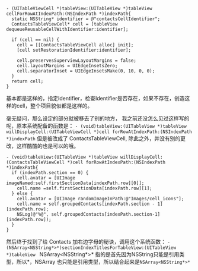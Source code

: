 ```
- (UITableViewCell *)tableView:(UITableView *)tableView cellForRowAtIndexPath:(NSIndexPath *)indexPath{
  static NSString* identifier = @"contactsCellIdentifier";
  ContactsTableViewCell* cell = [tableView dequeueReusableCellWithIdentifier:identifier];

  if (cell == nil) {
    cell = [[ContactsTableViewCell alloc] init];
    [cell setRestorationIdentifier:identifier];

    cell.preservesSuperviewLayoutMargins = false;
    cell.layoutMargins = UIEdgeInsetsZero;
    cell.separatorInset = UIEdgeInsetsMake(0, 10, 0, 0);
  }
  return cell;
}
```

基本都是这样的，指定Identifier，检查Identifier是否存在，如果不存在，创造这样的cell，整个项目貌似都是这样的。


毫无疑问，那么设定的部分就被移去了别的地方， 我之前还没怎么见过这样写的呢，原本系统配备的函数是： `- (void)tableView:(UITableView *)tableView willDisplayCell:(UITableViewCell *)cell forRowAtIndexPath:(NSIndexPath *)indexPath` 但是被改成了 ContactsTableViewCell, 除此之外，并没有别的更改，这样酷酷的也是可以的哦。


```
- (void)tableView:(UITableView *)tableView willDisplayCell:(ContactsTableViewCell *)cell forRowAtIndexPath:(NSIndexPath *)indexPath{
  if (indexPath.section == 0) {
    cell.avatar = [UIImage imageNamed:self.firstSectionData[indexPath.row][0]];
    cell.name =self.firstSectionData[indexPath.row][1];
  } else {
    cell.avatar = [UIImage randomImageInPath:@"Images/cell_icons"];
    cell.name = self.groupedContacts[indexPath.section - 1][indexPath.row];
    NSLog(@"%@", self.groupedContacts[indexPath.section-1][indexPath.row]);
  }
}

```


然后终于找到了给 Contacts 加右边字母的秘诀，调用这个系统函数：
`-(NSArray<NSString*>*)sectionIndexTitlesForTableView:(UITableView *)tableView
`
NSArray<NSString*>* 指的是首先因为NSString只能是引用类型，所以*，NSArray 也只能是引用类型，所以结合起来是`NSArray<NSString*>*`
